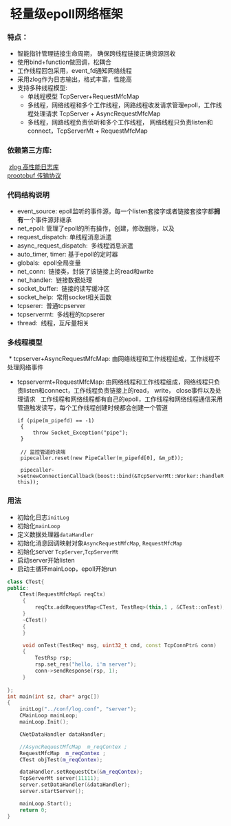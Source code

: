 #  轻量级epoll网络框架

### 特点：
* 智能指针管理链接生命周期， 确保跨线程链接正确资源回收
* 使用bind+function做回调，松耦合
* 工作线程回包采用，event_fd通知网络线程
* 采用zlog作为日志输出，格式丰富，性能高
* 支持多种线程模型:  
  * 单线程模型 TcpServer+RequestMfcMap  
  * 多线程，网络线程和多个工作线程，网路线程收发请求管理epoll，工作线程处理请求 TcpServer + AsyncRequestMfcMap  
  * 多线程，网路线程负责侦听和多个工作线程， 网络线程只负责listen和connect，TcpServerMt + RequestMfcMap  
         
###  依赖第三方库:  
  [zlog 高性能日志库](https://github.com/HardySimpson/zlog)  
  [prootobuf 传输协议](https://github.com/google/protobuf)  
 
### 代码结构说明  
* event_source: epoll监听的事件源，每一个listen套接字或者链接套接字都**拥有**一个事件源非继承  
* net_epoll: 管理了epoll的所有操作，创建，修改删除，以及  
* request_dispatch: 单线程消息派遣
* async_request_dispatch:  多线程消息派遣
* auto_timer, timer: 基于epoll的定时器  
* globals:  epoll全局变量
* net_conn:  链接类，封装了该链接上的read和write
* net_handler:  链接数据处理
* socket_buffer:  链接的读写缓冲区
* socket_help:  常用socket相关函数
* tcpserer:  普通tcpserver
* tcpservermt:  多线程的tcpserer
* thread:  线程，互斥量相关
 
### 多线程模型
 * tcpserver+AsyncRequestMfcMap: 由网络线程和工作线程组成，工作线程不处理网络事件 
 * tcpservermt+RequestMfcMap: 由网络线程和工作线程组成，网络线程只负责listen和connect，工作线程负责链接上的read， write， close事件以及处理请求
   工作线程和网络线程都有自己的epoll，工作线程和网络线程通信采用管道触发读写，每个工作线程创建时候都会创建一个管道  
   ```
   if (pipe(m_pipefd) == -1)
    {
        throw Socket_Exception("pipe");
    }

    // 监控管道的读端
    pipecaller.reset(new PipeCaller(m_pipefd[0], &m_pE));
    
    pipecaller->setnewConnectionCallback(boost::bind(&TcpServerMt::Worker::handleRead, this));

   ```
### 用法
* 初始化日志`initLog`
* 初始化`mainLoop`  
* 定义数据处理器`dataHandler`
* 初始化消息回调映射对象`AsyncRequestMfcMap`, `RequestMfcMap`
* 初始化server `TcpServer`,`TcpServerMt`
* 启动server开始listen
* 启动主循环mainLoop，epoll开始run
```C++
class CTest{
public:
    CTest(RequestMfcMap& reqCtx)
     {
         reqCtx.addRequestMap<CTest, TestReq>(this,1 , &CTest::onTest);
     }
     ~CTest()
     {
     }

     void onTest(TestReq* msg, uint32_t cmd, const TcpConnPtr& conn)
     {
         TestRsp rsp;
         rsp.set_res("hello, i'm server");
         conn->sendResponse(rsp, 1);
     }
     
};
int main(int sz, char* argc[])
{
    initLog("../conf/log.conf", "server");
    CMainLoop mainLoop;
    mainLoop.Init();

    CNetDataHandler dataHandler;

    //AsyncRequestMfcMap  m_reqContex ;
    RequestMfcMap  m_reqContex ;
    CTest objTest(m_reqContex);

    dataHandler.setRequestCtx(&m_reqContex);
    TcpServerMt server(11111);
    server.setDataHandler(&dataHandler);
    server.startServer();	

    mainLoop.Start();
    return 0;
}
```
